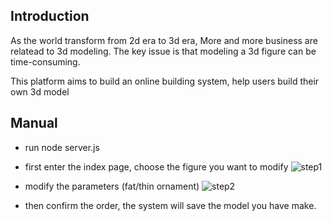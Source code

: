 ## Introduction
As the world transform from 2d era to 3d era, More and more business are relatead to 3d modeling. The key issue is that modeling a 3d figure can be
time-consuming.

This platform aims to build an online building system, help users build their own 3d model

## Manual
* run 
      node server.js

* first enter the index page, choose the figure you want to modify
![step1](https://user-images.githubusercontent.com/2556642/29533433-e4412520-867f-11e7-8db6-6872606a648f.png)

* modify the parameters (fat/thin ornament)
![step2](https://user-images.githubusercontent.com/2556642/29533435-e759ab56-867f-11e7-82ac-edaf1d0c1d41.png)

* then confirm the order, the system will save the model you have make.

